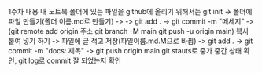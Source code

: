 1주차 내용
내 노트북 폴더에 있는 파일을 github에 올리기 위해서는 git init -> 폴더에 파일 만들기(폴더 이름.md로 만들기) ->  -> git add . -> git commit -m "메세지" -> (git remote add origin 주소  git branch -M main git push -u origin main) 복사 붙여 넣기 하기 -> 파일에 글 적고 저장(파일이름.md.M으로 바뀜) -> git add . -> git commit -m "docs: 제목" -> git push origin main 
git stauts로 중가 중간 상태 확인, git log로 commit 잘 되었는지 확인